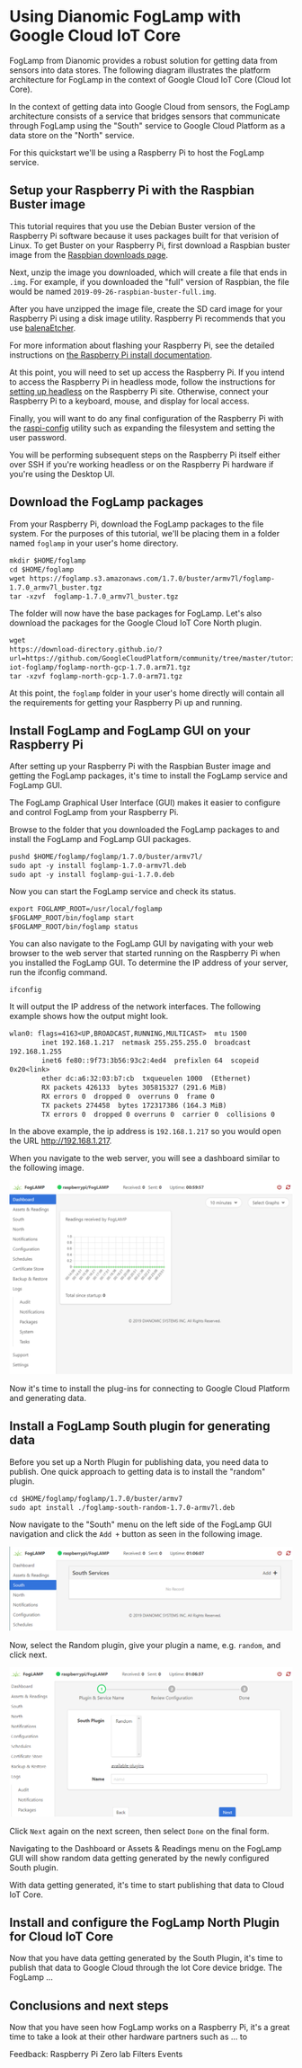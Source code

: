 # Using Dianomic FogLamp with Google Cloud IoT Core

FogLamp from Dianomic provides a robust solution for getting data from sensors
into data stores.  The following diagram illustrates the platform architecture
for FogLamp in the context of Google Cloud IoT Core (Cloud Iot Core).



In the context of getting data into Google Cloud from sensors, the FogLamp
architecture consists of a service that bridges sensors that communicate
through FogLamp using the "South" service to Google Cloud Platform as a data
store on the "North" service.

For this quickstart we'll be using a Raspberry Pi to host the FogLamp service.

## Setup your Raspberry Pi with the Raspbian Buster image
This tutorial requires that you use the Debian Buster version of the Raspberry
Pi software because it uses packages built for that verision of Linux. To get
Buster on your Raspberry Pi, first download a Raspbian buster image from the
[Raspbian downloads page](https://www.raspberrypi.org/downloads/raspbian/).

Next, unzip the image you downloaded, which will create a file that ends in
`.img`. For example, if you downloaded the "full" version of Raspbian, the
file would be named `2019-09-26-raspbian-buster-full.img`.

After you have unzipped the image file, create the SD card image for your
Raspberry Pi using a disk image utility. Raspberry Pi recommends that you use
[balenaEtcher](https://www.balena.io/etcher/).

For more information about flashing your Raspberry Pi, see the detailed instructions
on [the Raspberry Pi install documentation](https://www.raspberrypi.org/documentation/installation/installing-images/README.md).

At this point, you will need to set up access the Raspberry Pi. If you intend
to access the Raspberry Pi in headless mode, follow the instructions for
[setting up headless](https://www.raspberrypi.org/documentation/configuration/wireless/headless.md)
on the Raspberry Pi site. Otherwise, connect your Raspberry Pi to a keyboard,
mouse, and display for local access.

Finally, you will want to do any final configuration of the Raspberry Pi with
the [raspi-config](https://www.raspberrypi.org/documentation/configuration/raspi-config.md)
utility such as expanding the filesystem and setting the user password.

You will be performing subsequent steps on the Raspberry Pi itself either over
SSH if you're working headless or on the Raspberry Pi hardware if you're using
the Desktop UI.

## Download the FogLamp packages
From your Raspberry Pi, download the FogLamp packages to the file system. For
the purposes of this tutorial, we'll be placing them in a folder named
`foglamp` in your user's home directory.

```
mkdir $HOME/foglamp
cd $HOME/foglamp
wget https://foglamp.s3.amazonaws.com/1.7.0/buster/armv7l/foglamp-1.7.0_armv7l_buster.tgz
tar -xzvf  foglamp-1.7.0_armv7l_buster.tgz
```

The folder will now have the base packages for FogLamp. Let's also download the
packages for the Google Cloud IoT Core North plugin.

```
wget
https://download-directory.github.io/?url=https://github.com/GoogleCloudPlatform/community/tree/master/tutorials/cloud-iot-foglamp/foglamp-north-gcp-1.7.0.arm71.tgz
tar -xzvf foglamp-north-gcp-1.7.0-arm71.tgz
```

At this point, the `foglamp` folder in your user's home directly will contain
all the requirements for getting your Raspberry Pi up and running.

## Install FogLamp and FogLamp GUI on your Raspberry Pi

After setting up your Raspberry Pi with the Raspbian Buster image and getting
the FogLamp packages, it's time to install the FogLamp service and FogLamp GUI.

The FogLamp Graphical User Interface (GUI) makes it easier to configure and
control FogLamp from your Raspberry Pi.

Browse to the folder that you downloaded the FogLamp packages to and install
the FogLamp and FogLamp GUI packages.
```
pushd $HOME/foglamp/foglamp/1.7.0/buster/armv7l/
sudo apt -y install foglamp-1.7.0-armv7l.deb
sudo apt -y install foglamp-gui-1.7.0.deb
```

Now you can start the FogLamp service and check its status.

```
export FOGLAMP_ROOT=/usr/local/foglamp
$FOGLAMP_ROOT/bin/foglamp start
$FOGLAMP_ROOT/bin/foglamp status
```

You can also navigate to the FogLamp GUI by navigating with your web browser
to the web server that started running on the Raspberry Pi when you installed
the FogLamp GUI. To determine the IP address of your server, run the ifconfig
command.

```
ifconfig
```

It will output the IP address of the network interfaces. The following example
shows how the output might look.

```
wlan0: flags=4163<UP,BROADCAST,RUNNING,MULTICAST>  mtu 1500
        inet 192.168.1.217  netmask 255.255.255.0  broadcast 192.168.1.255
        inet6 fe80::9f73:3b56:93c2:4ed4  prefixlen 64  scopeid 0x20<link>
        ether dc:a6:32:03:b7:cb  txqueuelen 1000  (Ethernet)
        RX packets 426133  bytes 305815327 (291.6 MiB)
        RX errors 0  dropped 0  overruns 0  frame 0
        TX packets 274458  bytes 172317386 (164.3 MiB)
        TX errors 0  dropped 0 overruns 0  carrier 0  collisions 0
```

In the above example, the ip address is `192.168.1.217` so you would open the
URL http://192.168.1.217.

When you navigate to the web server, you will see a dashboard similar to the
following image.

![FogLamp GUI dashboard](image/foglamp-gui.png)

Now it's time to install the plug-ins for connecting to Google Cloud Platform
and generating data.

## Install a FogLamp South plugin for generating data
Before you set up a North Plugin for publishing data, you need data to publish.
One quick approach to getting data is to install the "random" plugin.

```
cd $HOME/foglamp/foglamp/1.7.0/buster/armv7
sudo apt install ./foglamp-south-random-1.7.0-armv7l.deb
```

Now navigate to the "South" menu on the left side of the FogLamp GUI navigation
and click the `Add +` button as seen in the following image.

![Add button](image/foglamp-south-add.png)

Now, select the Random plugin, give your plugin a name, e.g. `random`, and
click next.

![Add random plugin](image/foglamp-south-add-random.png)

Click `Next` again on the next screen, then select `Done` on the final
form.

Navigating to the Dashboard or Assets & Readings menu on the FogLamp GUI will
show random data getting generated by the newly configured South plugin.

With data getting generated, it's time to start publishing that data to
Cloud IoT Core.

## Install and configure the FogLamp North Plugin for Cloud IoT Core
Now that you have data getting generated by the South Plugin, it's time to
publish that data to Google Cloud through the Iot Core device bridge. The
FogLamp …

## Conclusions and next steps
Now that you have seen how FogLamp works on a Raspberry Pi, it's a great time
to take a look at their other hardware partners such as … to



Feedback:
Raspberry Pi Zero lab
Filters
Events

